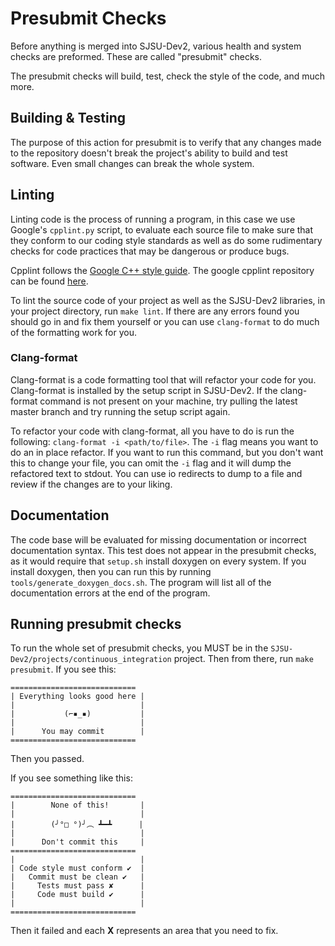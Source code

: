 # Presubmit Checks

Before anything is merged into SJSU-Dev2, various health and system checks are
preformed. These are called "presubmit" checks.

The presubmit checks will build, test, check the style of the code, and much
more.

## Building & Testing

The purpose of this action for presubmit is to verify that any changes
made to the repository doesn't break the project's ability to build and
test software. Even small changes can break the whole system.

## Linting

Linting code is the process of running a program, in this case we use
Google's `cpplint.py` script, to evaluate each source file to make sure
that they conform to our coding style standards as well as do some
rudimentary checks for code practices that may be dangerous or produce
bugs.

Cpplint follows the [Google C++ style
guide](https://google.github.io/styleguide/cppguide.html). The google
cpplint repository can be found
[here](https://github.com/google/styleguide).

To lint the source code of your project as well as the SJSU-Dev2
libraries, in your project directory, run `make lint`. If there are any
errors found you should go in and fix them yourself or you can use
`clang-format` to do much of the formatting work for you.

### Clang-format

Clang-format is a code formatting tool that will refactor your code for
you. Clang-format is installed by the setup script in SJSU-Dev2. If the
clang-format command is not present on your machine, try pulling the
latest master branch and try running the setup script again.

To refactor your code with clang-format, all you have to do is run the
following: `clang-format -i <path/to/file>`. The `-i` flag means you
want to do an in place refactor. If you want to run this command, but
you don't want this to change your file, you can omit the `-i` flag and
it will dump the refactored text to stdout. You can use io redirects to
dump to a file and review if the changes are to your liking.

## Documentation

The code base will be evaluated for missing documentation or incorrect
documentation syntax. This test does not appear in the presubmit checks, as it
would require that `setup.sh` install doxygen on every system. If you install
doxygen, then you can run this by running `tools/generate_doxygen_docs.sh`.
The program will list all of the documentation errors at the end of the program.

## Running presubmit checks

To run the whole set of presubmit checks, you MUST be in the
`SJSU-Dev2/projects/continuous_integration` project. Then from there, run
`make presubmit`. If you see this:

``` console
============================
| Everything looks good here |
|                            |
|           (⌐▪_▪)           |
|                            |
|      You may commit        |
============================
```

Then you passed.

If you see something like this:

``` console
============================
|        None of this!       |
|                            |
|        (╯°□ °)╯︵ ┻━┻      |
|                            |
|      Don't commit this     |
============================
|                            |
| Code style must conform ✔  |
|   Commit must be clean ✔   |
|     Tests must pass ✘      |
|     Code must build ✔      |
|                            |
============================
```

Then it failed and each **X** represents an area that you need to fix.
